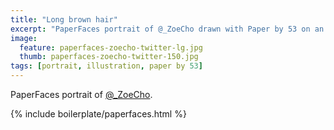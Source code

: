 ```yaml
---
title: "Long brown hair"
excerpt: "PaperFaces portrait of @_ZoeCho drawn with Paper by 53 on an iPad."
image: 
  feature: paperfaces-zoecho-twitter-lg.jpg
  thumb: paperfaces-zoecho-twitter-150.jpg
tags: [portrait, illustration, paper by 53]
---
```


PaperFaces portrait of [@_ZoeCho](http://twitter.com/_ZoeCho).

{% include boilerplate/paperfaces.html %}